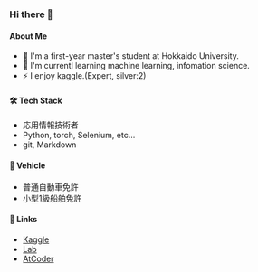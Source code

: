 ### Hi there 👋

#### About Me
- 🔭 I'm a first-year master's student at Hokkaido University.
- 🌱 I'm currentl learning machine learning, infomation science.
- ⚡ I enjoy kaggle.(Expert, silver:2)

#### 🛠 Tech Stack
- 応用情報技術者
- Python, torch, Selenium, etc...
- git, Markdown

#### 🚗 Vehicle
- 普通自動車免許
- 小型1級船舶免許

#### 🔗 Links
* [Kaggle](https://www.kaggle.com/rsobtt)
* [Lab](https://sites.google.com/elms.hokudai.ac.jp/intelligent-software-lab/)
* [AtCoder](https://atcoder.jp/users/k11200070)

<!--
**rsobt/rsobt** is a ✨ _special_ ✨ repository because its `README.md` (this file) appears on your GitHub profile.

Here are some ideas to get you started:

- 🔭 I’m currently working on ...
- 🌱 I’m currently learning ...
- 👯 I’m looking to collaborate on ...
- 🤔 I’m looking for help with ...
- 💬 Ask me about ...
- 📫 How to reach me: ...
- 😄 Pronouns: ...
- ⚡ Fun fact: ...
-->
